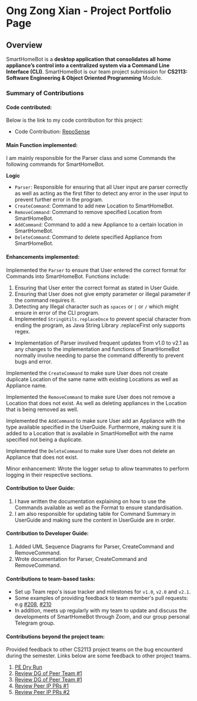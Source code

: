 # Ong Zong Xian - Project Portfolio Page

## Overview
SmartHomeBot is a **desktop application that consolidates all home appliance’s control into a 
centralized system via a Command Line Interface (CLI)**. SmartHomeBot is our team project submission for 
**CS2113: Software Engineering & Object Oriented Programming** Module. 

### Summary of Contributions

#### Code contributed:
Below is the link to my code contribution for this project: 
* Code Contribution: [RepoSense](https://nus-cs2113-ay2021s1.github.io/tp-dashboard/#breakdown=true&search=zongxian-ctrl&sort=groupTitle&sortWithin=title&since=2020-09-27&timeframe=commit&mergegroup=&groupSelect=groupByRepos&checkedFileTypes=docs~functional-code~test-code~other)

#### Main Function implemented:
I am mainly responsible for the Parser class and some Commands the following commands for SmartHomeBot. 

**Logic**
* `Parser`: Responsible for ensuring that all User input are parser correctly as well as acting 
as the first filter to detect any error in the user input to prevent further error in the program. 
* `CreateCommand`: Command to add new Location to SmartHomeBot.
* `RemoveCommand`: Command to remove specified Location from SmartHomeBot.
* `AddCommand`: Command to add a new Appliance to a certain location in SmartHomeBot.
* `DeleteCommand`: Command to delete specified Appliance from SmartHomeBot.

#### Enhancements implemented:

Implemented the `Parser` to ensure that User entered the correct format for Commands into SmartHomeBot.
Functions include:  
1. Ensuring that User enter the correct format as stated in User Guide.
2. Ensuring that User does not give empty parameter or illegal parameter if the command requires it. 
3. Detecting any Illegal character such as `spaces` or `|` or `/` which might ensure in error of the CLI program. 
4. Implemented `StringUtils.replaceOnce` to prevent special character from ending the program, as Java String Library .replaceFirst 
only supports regex.
* Implementation of Parser involved frequent updates from v1.0 to v2.1 as any changes to the implementation and functions
of SmartHomeBot normally involve needing to parse the command differently to prevent bugs and error.

Implemented the `CreateCommand` to make sure User does not create duplicate Location of the same name with existing Locations
as well as Appliance name. 

Implemented the `RemoveCommand` to make sure User does not remove a Location that does not exist. 
As well as deleting appliances in the Location that is being removed as well. 

Implemented the `AddCommand` to make sure User add an Appliance with the type available specified in the UserGuide. 
Furthermore, making sure it is added to a Location that is available in SmartHomeBot with the name specified not being a duplicate.

Implemented the `DeleteCommand` to make sure User does not delete an Appliance that does not exist.

Minor enhancement: Wrote the logger setup to allow teammates to perform logging in their respective sections. 

#### Contribution to User Guide:

1. I have written the documentation explaining on how to use the Commands available as well as the Format to ensure standardisation.
2. I am also responsible for updating table for Command Summary in UserGuide and making sure the content in UserGuide are in order.

#### Contribution to Developer Guide:
1. Added UML Sequence Diagrams for Parser, CreateCommand and RemoveCommand.
2. Wrote documentation for Parser, CreateCommand and RemoveCommand. 

#### Contributions to team-based tasks: 
* Set up Team repo's issue tracker and milestones for `v1.0`, `v2.0` and `v2.1`. 
* Some examples of providing feedback to team member's pull requests: e.g [#208](https://github.com/AY2021S1-CS2113-T14-1/tp/pull/208), [#210](https://github.com/AY2021S1-CS2113-T14-1/tp/pull/210) 
* In addition, meets up regularly with my team to update and discuss the developments of SmartHomeBot
through Zoom, and our group personal Telegram group. 

#### Contributions beyond the project team: 
Provided feedback to other CS2113 project teams on the bug encounterd during the semester. 
Links below are some feedback to other project teams.

1. [PE Dry Run](https://github.com/zongxian-ctrl/ped/issues)
2. [Review DG of Peer Team #1](https://github.com/nus-cs2113-AY2021S1/tp/pull/131)
3. [Review DG of Peer Team #1](https://github.com/nus-cs2113-AY2021S1/tp/pull/4)
4. [Review Peer IP PRs #1](https://github.com/nus-cs2113-AY2021S1/ip/pull/28)
5. [Review Peer IP PRs #2](https://github.com/nus-cs2113-AY2021S1/ip/pull/151)
